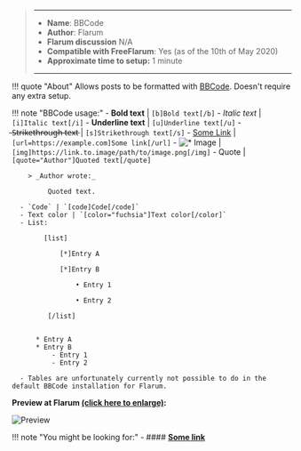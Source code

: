 > ---
> - **Name**: BBCode
> - **Author**: Flarum
> - **Flarum discussion** N/A
> - **Compatible with FreeFlarum**: Yes (as of the 10th of May 2020)
> - **Approximate time to setup:** 1 minute
>
> ---

!!! quote "About"
    Allows posts to be formatted with [BBCode](https://en.wikipedia.org/wiki/BBCode). Doesn't require any extra setup.
    
!!! note "BBCode usage:"
      - **Bold text** | `[b]Bold text[/b]`
      - *Italic text* | `[i]Italic text[/i]`
      - __Underline text__ | `[u]Underline text[/u]`
      -  ̶S̶t̶r̶i̶k̶e̶t̶h̶r̶o̶u̶g̶h̶ ̶t̶e̶x̶t̶ | `[s]Strikethrough text[/s]`
      - [Some Link](https://example.com) | `[url=https://example.com]Some link[/url]`
      - ![* Image](https://link.to.image/path/to/image.png) | `[img]https://link.to.image/path/to/image.png[/img]`
      - Quote | `[quote="Author"]Quoted text[/quote]`

        > _Author wrote:_

             Quoted text.

      - `Code` | `[code]Code[/code]`
      - Text color | `[color="fuchsia"]Text color[/color]`
      - List:
      
            [list]
        
                [*]Entry A
            
                [*]Entry B
            
                    • Entry 1
              
                    • Entry 2
              
             [/list]
          
        
          * Entry A
          * Entry B
              - Entry 1
              - Entry 2

      - Tables are unfortunately currently not possible to do in the default BBCode installation for Flarum.
  
**Preview at Flarum [(click here to enlarge)](https://cdn.discordapp.com/attachments/585143304467906581/708973649335549993/unknown.png):**
  
![Preview](https://cdn.discordapp.com/attachments/585143304467906581/708973649335549993/unknown.png)

!!! note "You might be looking for:"
    - #### **[Some link]()**

